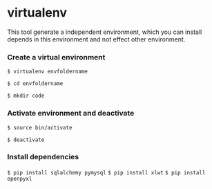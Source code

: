# virtualenv

This tool generate a independent environment, which you can install depends in this environment and not effect other environment.

### Create a virtual environment

`$ virtualenv envfoldername`

`$ cd envfoldername`

`$ mkdir code`

### Activate environment and deactivate

`$ source bin/activate`

`$ deactivate`

### Install dependencies

`$ pip install sqlalchemy pymysql`
`$ pip install xlwt`
`$ pip install openpyxl`


